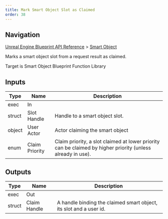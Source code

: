 ```yaml
---
title: Mark Smart Object Slot as Claimed
order: 38
---
```

## Navigation

[Unreal Engine Blueprint API Reference](https://dev.epicgames.com/documentation/en-us/unreal-engine/BlueprintAPI) > [Smart Object](https://dev.epicgames.com/documentation/en-us/unreal-engine/BlueprintAPI/SmartObject)

Marks a smart object slot from a request result as claimed.

Target is Smart Object Blueprint Function Library

## Inputs

| Type | Name | Description |
| --- | --- | --- |
| exec | In |  |
| struct | Slot Handle | Handle to a smart object slot. |
| object | User Actor | Actor claiming the smart object |
| enum | Claim Priority | Claim priority, a slot claimed at lower priority can be claimed by higher priority (unless already in use). |

## Outputs

| Type | Name | Description |
| --- | --- | --- |
| exec | Out |  |
| struct | Claim Handle | A handle binding the claimed smart object, its slot and a user id. |
